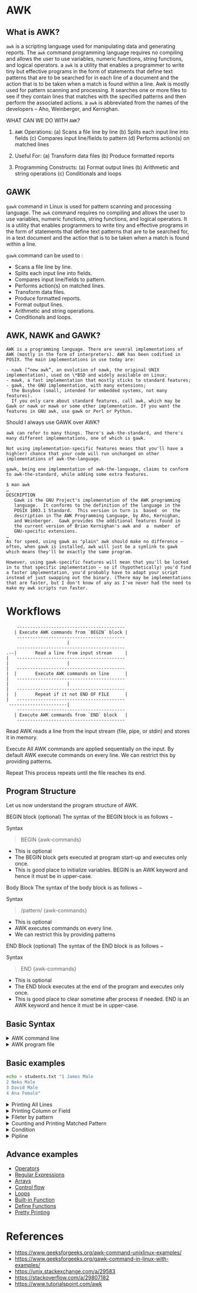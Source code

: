 # AWK

## What is AWK?

`awk` is a scripting language used for manipulating data and generating reports. The `awk` command programming language requires no compiling and allows the user to use variables, numeric functions, string functions, and logical operators.
a
`awk` is a utility that enables a programmer to write tiny but effective programs in the form of statements that define text patterns that are to be searched for in each line of a document and the action that is to be taken when a match is found within a line. Awk is mostly used for pattern scanning and processing. It searches one or more files to see if they contain lines that matches with the specified patterns and then perform the associated actions.
a
`awk` is abbreviated from the names of the developers – Aho, Weinberger, and Kernighan.

WHAT CAN WE DO WITH `AWK`?

1. `AWK` Operations:
   (a) Scans a file line by line
   (b) Splits each input line into fields
   (c) Compares input line/fields to pattern
   (d) Performs action(s) on matched lines

2. Useful For:
   (a) Transform data files
   (b) Produce formatted reports

3. Programming Constructs:
   (a) Format output lines
   (b) Arithmetic and string operations
   (c) Conditionals and loops

## GAWK

`gawk` command in Linux is used for pattern scanning and processing language. The `awk` command requires no compiling and allows the user to use variables, numeric functions, string functions, and logical operators. It is a utility that enables programmers to write tiny and effective programs in the form of statements that define text patterns that are to be searched for, in a text document and the action that is to be taken when a match is found within a line.

`gawk` command can be used to :

- Scans a file line by line.
- Splits each input line into fields.
- Compares input line/fields to pattern.
- Performs action(s) on matched lines.
- Transform data files.
- Produce formatted reports.
- Format output lines.
- Arithmetic and string operations.
- Conditionals and loops.

## AWK, NAWK and GAWK?

```plaintext
AWK is a programming language. There are several implementations of AWK (mostly in the form of interpreters). AWK has been codified in POSIX. The main implementations in use today are:

- nawk (“new awk”, an evolution of oawk, the original UNIX implementation), used on \*BSD and widely available on Linux;
- mawk, a fast implementation that mostly sticks to standard features;
- gawk, the GNU implementation, with many extensions;
  the Busybox (small, intended for embedded systems, not many features).
  If you only care about standard features, call awk, which may be Gawk or nawk or mawk or some other implementation. If you want the features in GNU awk, use gawk or Perl or Python.
```

Should I always use GAWK over AWK?

```plaintext
awk can refer to many things. There's awk-the-standard, and there's many different implementations, one of which is gawk.

Not using implementation-specific features means that you'll have a high(er) chance that your code will run unchanged on other implementations of awk-the-language.

gawk, being one implementation of awk-the-language, claims to conform to awk-the-standard, while adding some extra features.

$ man awk
…
DESCRIPTION
   Gawk is the GNU Project's implementation of the AWK programming
   language.  It conforms to the definition of the language in the
   POSIX 1003.1 Standard.  This version in turn is  based  on  the
   description in The AWK Programming Language, by Aho, Kernighan,
   and Weinberger.  Gawk provides the additional features found in
   the current version of Brian Kernighan's awk and  a  number  of
   GNU-specific extensions.
…
As for speed, using gawk as "plain" awk should make no difference – often, when gawk is installed, awk will just be a symlink to gawk which means they'll be exactly the same program.

However, using gawk-specific features will mean that you'll be locked in to that specific implementation – so if (hypothetically) you'd find a faster implementation, you'd probably have to adapt your script instead of just swapping out the binary. (There may be implementations that are faster, but I don't know of any as I've never had the need to make my awk scripts run faster.
```

# Workflows

        -----------------------------------------
       | Execute AWK commands from `BEGIN` block |
        -----------------------------------------
                           |
        -----------------------------------------
    .--|       Read a line from input stream     |
    |   -----------------------------------------
    |                      |
    |   -----------------------------------------
    |  |       Execute AWK commands on line      |
    |   -----------------------------------------
    |                      |
    |   -----------------------------------------
    |  |       Repeat if it not END OF FILE      |
    |   -----------------------------------------
     ----------------------|
        -----------------------------------------
       | Execute AWK commands from `END` block   |
        -----------------------------------------

Read
AWK reads a line from the input stream (file, pipe, or stdin) and stores it in memory.

Execute
All AWK commands are applied sequentially on the input. By default AWK execute commands on every line. We can restrict this by providing patterns.

Repeat
This process repeats until the file reaches its end.

## Program Structure

Let us now understand the program structure of AWK.

BEGIN block (optional)
The syntax of the BEGIN block is as follows −

Syntax

> BEGIN {awk-commands}

- This is optional
- The BEGIN block gets executed at program start-up and executes only once.
- This is good place to initialize variables. BEGIN is an AWK keyword and hence it must be in upper-case.

Body Block
The syntax of the body block is as follows −

Syntax

> /pattern/ {awk-commands}

- This is optional
- AWK executes commands on every line.
- We can restrict this by providing patterns

END Block (optional)
The syntax of the END block is as follows −

Syntax

> END {awk-commands}

- This is optional
- The END block executes at the end of the program and executes only once.
- This is good place to clear sometime after process if needed. END is an AWK keyword and hence it must be in upper-case.

## Basic Syntax

<details>
    <summary>AWK command line</summary>

> awk [options] file ...

```bash
echo > list.txt "line 1
line 2
line 3
line 4"
```

```bash
awk '{print}' list.txt
```

Output

```plaintext
line 1
line 2
line 3
line 4
```

</details>

<details>
    <summary>AWK program file</summary>

> awk [options] -f file ....

```bash
# create program file
echo "{print}" > command.awk
```

```bash
awk -f command.awk list.txt
```

Output

```plaintext
line 1
line 2
line 3
line 4
```

</details>

## Basic examples

```bash
echo > students.txt "1 James Male
2 Neko Male
3 David Male
4 Ana Female"
```

<details>
    <summary>Printing All Lines</summary>

```bash
# by default print all line
awk '{ print }' students.txt
```

```bash
# $0 aka all line
awk '{ print $0 }' students.txt
```

Output:

```plaintext
1 James Male
2 Neko Male
3 David Male
4 Ana Female
```

```bash
# add some format
awk '{ print " * " $0 }' students.txt
```

Output:

```plaintext
 * 1 James Male
 * 2 Neko Male
 * 3 David Male
 * 4 Ana Female
```

</details>

<details>
    <summary>Printing Column or Field</summary>

```bash
# 2 Neko Male
# $1  $2   $3
awk '{ print $2 "\t" $3 }' students.txt
```

Output:

```plaintext
James   Male
Neko    Male
David   Male
Ana     Female
```

```bash
# any order
awk '{ print $3 "\t" $2 }' students.txt
```

Output:

```plaintext
Male   James
Male   Neko
Male   David
Female Ana
```

</details>

<details>
    <summary>Fileter by pattern</summary>

```bash
awk '/Female/ { print }' students.txt
```

Output:

```plaintext
4 Ana Female
```

</details>

<details>
    <summary>Counting and Printing Matched Pattern</summary>

```bash
awk '/Female/ { ++count } END { print count }' students.txt
```

Output:

```plaintext
1
```

</details>

<details>
    <summary>Condition</summary>

```bash
awk '/Male/ { if ($2 == "David" ) print }' students.txt
```

Output:

```plaintext
3 David Male
```

</details>

<details>
    <summary>Pipline</summary>

```bash
awk '/Male/ { if ($2 == "David" ) print $2 | "tr [a-z] [A-Z]" }' students.txt
```

Output:

```plaintext
DAVID
```

</details>

## Advance examples

- [Operators](https://www.tutorialspoint.com/awk/awk_operators.htm)
- [Regular Expressions](https://www.tutorialspoint.com/awk/awk_regular_expressions.htm)
- [Arrays](https://www.tutorialspoint.com/awk/awk_arrays.htm)
- [Control flow](https://www.tutorialspoint.com/awk/awk_control_flow.htm)
- [Loops](https://www.tutorialspoint.com/awk/awk_loops.htm)
- [Built-in Function](https://www.tutorialspoint.com/awk/awk_built_in_functions.htm)
- [Define Functions](https://www.tutorialspoint.com/awk/awk_user_defined_functions.htm)
- [Pretty Printing](https://www.tutorialspoint.com/awk/awk_pretty_printing.htm)

# References

- https://www.geeksforgeeks.org/awk-command-unixlinux-examples/
- https://www.geeksforgeeks.org/gawk-command-in-linux-with-examples/
- https://unix.stackexchange.com/a/29583
- https://stackoverflow.com/a/29807182
- https://www.tutorialspoint.com/awk
